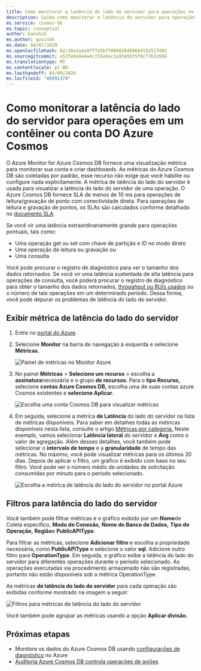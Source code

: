 ```yaml
---
title: Como monitorar a latência do lado do servidor para operações no Azure Cosmos DB
description: Saiba como monitorar a latência do servidor para operações na conta Azure Cosmos DB ou em um contêiner. Os proprietários de uma conta azure Cosmos DB podem entender os problemas de latência do lado do servidor com suas contas do Azure Cosmos.
ms.service: cosmos-db
ms.topic: conceptual
author: kanshiG
ms.author: govindk
ms.date: 04/07/2020
ms.openlocfilehash: 62c10a2ada9ff7d3bf7090028dd9684192517d02
ms.sourcegitcommit: a53fe6e9e4a4c153e9ac1a93e9335f8cf762c604
ms.translationtype: MT
ms.contentlocale: pt-BR
ms.lasthandoff: 04/09/2020
ms.locfileid: "80991374"
---
```

# <a name="how-to-monitor-the-server-side-latency-for-operations-in-an-azure-cosmos-db-container-or-account"></a>Como monitorar a latência do lado do servidor para operações em um contêiner ou conta DO Azure Cosmos

O Azure Monitor for Azure Cosmos DB fornece uma visualização métrica para monitorar sua conta e criar dashboards. As métricas do Azure Cosmos DB são coletadas por padrão, esse recurso não exige que você habilite ou configure nada explicitamente. A métrica de latência do lado do servidor é usada para visualizar a latência do lado do servidor de uma operação. O Azure Cosmos DB fornece SLA de menos de 10 ms para operações de leitura/gravação de ponto com conectividade direta. Para operações de leitura e gravação de pontos, os SLAs são calculados conforme detalhado no [documento SLA](https://azure.microsoft.com/support/legal/sla/cosmos-db/v1_3/).

Se você vir uma latência extraordinariamente grande para operações pontuais, tais como:

* Uma operação get ou set com chave de partição e ID no modo direto
* Uma operação de leitura ou gravação ou
* Uma consulta

Você pode procurar o registro de diagnóstico para ver o tamanho dos dados retornados. Se você vir uma latência sustentada de alta latência para operações de consulta, você poderá procurar o registro de diagnóstico para obter o tamanho dos dados retornados, [throughput ou RU/s usados](cosmosdb-monitor-resource-logs.md#diagnostic-queries) ou o número de tais operações em um determinado período. Dessa forma, você pode depurar os problemas de latência do lado do servidor.

## <a name="view-server-side-latency-metric"></a>Exibir métrica de latência do lado do servidor

1. Entre no [portal do Azure](https://portal.azure.com/).

1. Selecione **Monitor** na barra de navegação à esquerda e selecione **Métricas**.

   ![Painel de métricas no Monitor Azure](./media/monitor-server-side-latency/monitor-metrics-blade.png)

1. No painel **Métricas** > **Selecione um recurso** > escolha a **assinatura**necessária e o grupo **de recursos**. Para o **tipo Recurso,** selecione **contas Azure Cosmos DB,** escolha uma de suas contas azure Cosmos existentes e **selecione Aplicar**.
   
   ![Escolha uma conta Cosmos DB para visualizar métricas](./media/monitor-server-side-latency/select-cosmos-db-account.png)

1. Em seguida, selecione a métrica **de Latência** do lado do servidor na lista de métricas disponíveis. Para saber em detalhes todas as métricas disponíveis nesta lista, consulte o artigo [Métricas por categoria.](monitor-cosmos-db-reference.md) Neste exemplo, vamos selecionar **Latência lateral** do servidor e **Avg** como o valor de agregação. Além desses detalhes, você também pode selecionar o **intervalo de tempo** e a **granularidade** de tempo das métricas. No máximo, você pode visualizar métricas para os últimos 30 dias.  Depois de aplicar o filtro, um gráfico é exibido com base no seu filtro. Você pode ver o número médio de unidades de solicitação consumidas por minuto para o período selecionado.  

   ![Escolha a métrica de latência do lado do servidor no portal Azure](./media/monitor-server-side-latency/server-side-latency-metric.png)

## <a name="filters-for-server-side-latency"></a>Filtros para latência do lado do servidor

Você também pode filtrar métricas e o gráfico exibido por um **Nome**de Coleta específico, **Modo de Conexão,** **Nome do Banco de Dados,** **Tipo de Operação,** **Região**e **PublicAPIType**. 

Para filtrar as métricas, selecione **Adicionar filtro** e escolha a propriedade necessária, como **PublicAPIType** e selecione o valor **sql**. Adicione outro filtro para **OperationType**. Em seguida, o gráfico exibe a latência do lado do servidor para diferentes operações durante o período selecionado. As operações executadas via procedimento armazenado não são registradas, portanto não estão disponíveis sob a métrica OperationType.

As métricas **de latência do lado do servidor** para cada operação são exibidas conforme mostrado na imagem a seguir:

![Filtros para métricas de latência do lado do servidor](./media/monitor-server-side-latency/server-side-latency-filters.png)

Você também pode agrupar as métricas usando a opção **Aplicar divisão.**  

## <a name="next-steps"></a>Próximas etapas

* Monitore os dados do Azure Cosmos DB usando [configurações de diagnóstico](cosmosdb-monitor-resource-logs.md) no Azure
* [Auditoria Azure Cosmos DB controla operações de aviões](audit-control-plane-logs.md)